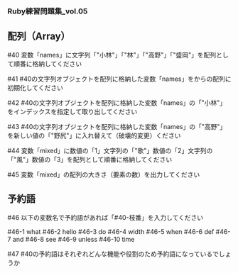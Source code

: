 ### Ruby練習問題集_vol.05

## 配列（Array）

#40 変数「names」に文字列「"小林"」「"林"」「"高野"」「"盛岡"」を配列として順番に格納してください

#41 #40の文字列オブジェクトを配列に格納した変数「names」をからの配列に初期化してください

#42 #40の文字列オブジェクトを配列に格納した変数「names」の「"小林"」をインデックスを指定して取り出してください

#43 #40の文字列オブジェクトを配列に格納した変数「names」の「"高野"」を新しい値の「"野尻"」に入れ替えて（破壊的変更）ください

#44 変数「mixed」に数値の「1」文字列の「"歌"」数値の「2」文字列の「"風"」数値の「3」を配列として順番に格納してください

#45 変数「mixed」の配列の大きさ（要素の数）を出力してください

## 予約語

#46 以下の変数名で予約語があれば「#40-枝番」を入力してください

#46-1 what
#46-2 hello
#46-3 do 
#46-4 width
#46-5 when
#46-6 def
#46-7 and
#46-8 see
#46-9 unless
#46-10 time

#47 #40の予約語はそれぞれどんな機能や役割のため予約語になっているでしょうか

